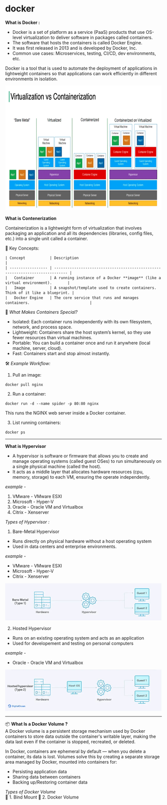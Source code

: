 # docker

**What is Docker :**

- Docker is a set of platform as a service (PaaS) products that use OS-level virtualization to deliver software in packages called containers.  <br>
- The software that hosts the containers is called Docker Engine.  <br>
- It was first released in 2013 and is developed by Docker, Inc.   <br>
- Common use cases: Microservices, testing, CI/CD, dev environments, etc. <br>

Docker is a tool that is used to automate the deployment of applications in lightweight containers so that applications can work efficiently in different environments in isolation.

<img src="assets/docker_containerization.png" alt="docker_containerization.png" width="900" height="400">

**What is Contenerization**

Containerization is a lightweight form of virtualization that involves packaging an application and all its dependencies (libraries, config files, etc.) into a single unit called a container.

🧱 Key Concepts:

```ssh
| Concept           | Description                                                                  |
| ----------------- | ---------------------------------------------------------------------------- |
|   Container       | A running instance of a Docker **image** (like a virtual environment).       |
|   Image           | A snapshot/template used to create containers. Think of it like a blueprint. |
|   Docker Engine   | The core service that runs and manages containers.                           |
```

🚀 *What Makes Containers Special?*
 - Isolated: Each container runs independently with its own filesystem, network, and process space.
 - Lightweight: Containers share the host system’s kernel, so they use fewer resources than virtual machines.
 - Portable: You can build a container once and run it anywhere (local machine, server, cloud).
 - Fast: Containers start and stop almost instantly.

🛠️ *Example Workflow:*
1. Pull an image:

```
docker pull nginx
```

2. Run a container:

```
docker run -d --name spider -p 80:80 nginx
```
This runs the NGINX web server inside a Docker container.

3. List running containers:

```ssh
docker ps
```

<hr>

**What is Hypervisor**
 - A hypervisor is software or firmware that allows you to create and manage operating systems (called guest OSes) to run simultaneously on a single physical machine (called the host).
 - It acts as a middle layer that allocates hardware resources (cpu, memory, storage) to each VM, ensuring the operate independently.

*example -*
  1. VMware - VMware ESXI
  2. Microsoft - Hyper-V
  3. Oracle - Oracle VM and Virtualbox
  4. Citrix - Xenserver

*Types of Hypervisor :*

1. Bare-Metal Hypervisor
  - Runs directly on physical hardware without a host operating system
  - Used in data centers and enterprise environments.
    
*example -*
 - VMware - VMware ESXI
 - Microsoft - Hyper-V
 - Citrix - Xenserver

 ![docker](assets/Bare_Metal_Hypervisor.jpg)

2. Hosted Hypervisor
  - Runs on an existing operating system and acts as an application
  - Used for developement and testing on personal computers
    
*example -*
 - Oracle - Oracle VM and Virtualbox

![docker_image](assets/Hosted_Hypervisor.jpg)

<hr>

📦 **What Is a Docker Volume ?**  <br>
A Docker volume is a persistent storage mechanism used by Docker containers to store data outside the container's writable layer, making the data last even if the container is stopped, recreated, or deleted.

In Docker, containers are ephemeral by default — when you delete a container, its data is lost. Volumes solve this by creating a separate storage area managed by Docker, mounted into containers for:
 - Persisting application data
 - Sharing data between containers
 - Backing up/Restoring container data

*Types of Docker Volume* <br>
🔸 1. Bind Mount
🔹 2. Docker Volume
